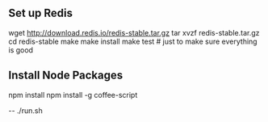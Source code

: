 Set up Redis
---
wget http://download.redis.io/redis-stable.tar.gz
tar xvzf redis-stable.tar.gz
cd redis-stable
make
make install
make test # just to make sure everything is good

Install Node Packages
---
npm install
npm install -g coffee-script

--
./run.sh
